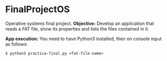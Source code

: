 # FinalProjectOS

Operative systems final project.
**Objective:** Develop an application that reads a FAT file, show its properties and lists the files contained in it.

**App execution:** You need to have Python3 installed, then on console input as follows:
```
$ python3 practica-final.py <fat-file-name>
```
